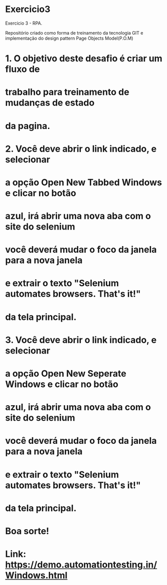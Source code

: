 # Exercicio3
Exercicio 3 - RPA.

Repositório criado como forma de treinamento da tecnologia GIT e implementação do design pattern Page Objects Model(P.O.M)

# 1. O objetivo deste desafio é criar um fluxo de 
# trabalho para treinamento de mudanças de estado
# da pagina.

# 2. Você deve abrir o link indicado, e selecionar
# a opção Open New Tabbed Windows e clicar no botão
# azul, irá abrir uma nova aba com o site do selenium
# você deverá mudar o foco da janela para a nova janela
# e extrair o texto "Selenium automates browsers. That's it!"
# da tela principal.

# 3. Você deve abrir o link indicado, e selecionar
# a opção Open New Seperate Windows e clicar no botão
# azul, irá abrir uma nova aba com o site do selenium
# você deverá mudar o foco da janela para a nova janela
# e extrair o texto "Selenium automates browsers. That's it!"
# da tela principal.

# Boa sorte!

# Link: https://demo.automationtesting.in/Windows.html
